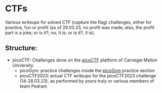 # CTFs

Various writeups for solved CTF (capture the flag) challenges, either for practice, fun or profit (as of 29.03.23, no profit was made; also, the profit part is a joke; or is it?; no, it is; or is it?; it is).

## Structure:
- picoCTF: Challenges done on the [picoCTF](picoctf.org) platform of Carnegie Mellon University.
  - picoGym: practice challenges inside the [picoGym](https://play.picoctf.org/practice) practice section
  - picoCTF2023: actual CTF writeups for the picoCTF2023 challenge (14-28.03.23), as performed by yours truly or various members of team Pedram

